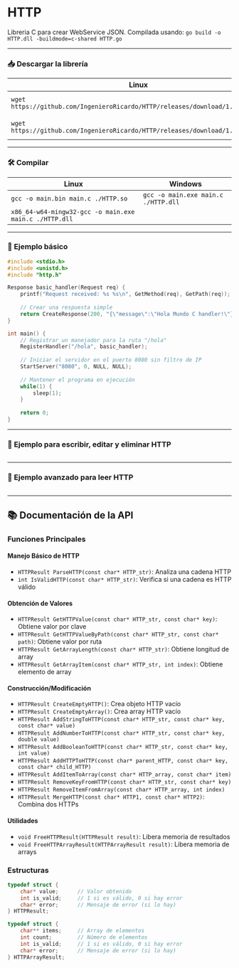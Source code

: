 # HTTP
Libreria C para crear WebService JSON.
Compilada usando: `go build -o HTTP.dll -buildmode=c-shared HTTP.go`

---

### 📥 Descargar la librería

| Linux | Windows |
| --- | --- |
| `wget https://github.com/IngenieroRicardo/HTTP/releases/download/1.0/HTTP.so` | `Invoke-WebRequest https://github.com/IngenieroRicardo/HTTP/releases/download/1.0/HTTP.dll -OutFile ./HTTP.dll` |
| `wget https://github.com/IngenieroRicardo/HTTP/releases/download/1.0/HTTP.h` | `Invoke-WebRequest https://github.com/IngenieroRicardo/HTTP/releases/download/1.0/HTTP.h -OutFile ./HTTP.h` |

---

### 🛠️ Compilar

| Linux | Windows |
| --- | --- |
| `gcc -o main.bin main.c ./HTTP.so` | `gcc -o main.exe main.c ./HTTP.dll` |
| `x86_64-w64-mingw32-gcc -o main.exe main.c ./HTTP.dll` |  |

---

### 🧪 Ejemplo básico

```C
#include <stdio.h>
#include <unistd.h>
#include "http.h"

Response basic_handler(Request req) {
    printf("Request received: %s %s\n", GetMethod(req), GetPath(req));
    
    // Crear una respuesta simple
    return CreateResponse(200, "{\"message\":\"Hola Mundo C handler!\"}");
}

int main() {
    // Registrar un manejador para la ruta "/hola"
    RegisterHandler("/hola", basic_handler);
    
    // Iniciar el servidor en el puerto 8080 sin filtro de IP
    StartServer("8080", 0, NULL, NULL);
    
    // Mantener el programa en ejecución
    while(1) {
        sleep(1);
    }
    
    return 0;
}
```

---

### 🧪 Ejemplo para escribir, editar y eliminar HTTP

```C

```

---

### 🧪 Ejemplo avanzado para leer HTTP

```C

```

---



## 📚 Documentación de la API

### Funciones Principales

#### Manejo Básico de HTTP
- `HTTPResult ParseHTTP(const char* HTTP_str)`: Analiza una cadena HTTP
- `int IsValidHTTP(const char* HTTP_str)`: Verifica si una cadena es HTTP válido

#### Obtención de Valores
- `HTTPResult GetHTTPValue(const char* HTTP_str, const char* key)`: Obtiene valor por clave
- `HTTPResult GetHTTPValueByPath(const char* HTTP_str, const char* path)`: Obtiene valor por ruta
- `HTTPResult GetArrayLength(const char* HTTP_str)`: Obtiene longitud de array
- `HTTPResult GetArrayItem(const char* HTTP_str, int index)`: Obtiene elemento de array

#### Construcción/Modificación
- `HTTPResult CreateEmptyHTTP()`: Crea objeto HTTP vacío
- `HTTPResult CreateEmptyArray()`: Crea array HTTP vacío
- `HTTPResult AddStringToHTTP(const char* HTTP_str, const char* key, const char* value)`
- `HTTPResult AddNumberToHTTP(const char* HTTP_str, const char* key, double value)`
- `HTTPResult AddBooleanToHTTP(const char* HTTP_str, const char* key, int value)`
- `HTTPResult AddHTTPToHTTP(const char* parent_HTTP, const char* key, const char* child_HTTP)`
- `HTTPResult AddItemToArray(const char* HTTP_array, const char* item)`
- `HTTPResult RemoveKeyFromHTTP(const char* HTTP_str, const char* key)`
- `HTTPResult RemoveItemFromArray(const char* HTTP_array, int index)`
- `HTTPResult MergeHTTP(const char* HTTP1, const char* HTTP2)`: Combina dos HTTPs

#### Utilidades
- `void FreeHTTPResult(HTTPResult result)`: Libera memoria de resultados
- `void FreeHTTPArrayResult(HTTPArrayResult result)`: Libera memoria de arrays

### Estructuras
```c
typedef struct {
    char* value;      // Valor obtenido
    int is_valid;     // 1 si es válido, 0 si hay error
    char* error;      // Mensaje de error (si lo hay)
} HTTPResult;

typedef struct {
    char** items;     // Array de elementos
    int count;        // Número de elementos
    int is_valid;     // 1 si es válido, 0 si hay error
    char* error;      // Mensaje de error (si lo hay)
} HTTPArrayResult;
```
